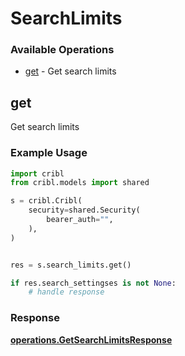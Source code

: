 # SearchLimits

### Available Operations

* [get](#get) - Get search limits

## get

Get search limits

### Example Usage

```python
import cribl
from cribl.models import shared

s = cribl.Cribl(
    security=shared.Security(
        bearer_auth="",
    ),
)


res = s.search_limits.get()

if res.search_settingses is not None:
    # handle response
```


### Response

**[operations.GetSearchLimitsResponse](../../models/operations/getsearchlimitsresponse.md)**

